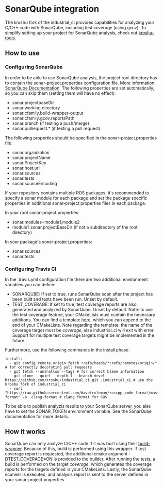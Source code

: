 # SonarQube integration

The kroshu fork of the industrial\_ci provides capabilities for analyzing your C/C++ code with SonarQube, including test coverage (using gcov). To simplify setting up your project for SonarQube analysis, check out [kroshu-tools](https://github.com/kroshu/kroshu-tools).

## How to use

### Configuring SonarQube

In order to be able to use SonarQube analysis, the project root directory has to contain the sonar-project.properties configuration file. More information: [SonarQube Documentation](https://docs.sonarqube.org/latest/analysis/analysis-parameters/). The following properties are set automatically, so you can skip them (setting them will have no effect):

- sonar.projectbaseDir
- sonar.working.directory
- sonar.cfamily.build-wrapper-output
- sonar.cfamily.gcov.reportsPath
- sonar.branch (if testing a push/merge)
- sonar.pullrequest.* (if testing a pull request) 

The following properties should be specified in the sonar-project.properties file:


- sonar.organization
- sonar.projectName
- sonar.ProjectKey
- sonar.host.url
- sonar.sources
- sonar.tests
- sonar.sourceEncoding

If your repository contains multiple ROS packages, it's recommended to specify a sonar module for each package and set the package specific properties in additional sonar-project.properties files in each package.

In your root sonar-project.properties:

- sonar.modules=module1,module2
- module?.sonar.projectBaseDir (if not a subdirectory of the root directory)

In your package's sonar-project.properties:

- sonar.sources
- sonar.tests

### Configuring Travis CI

In the .travis.yml configuration file there are two additional environment variables you can define:

- SONARQUBE: If set to true, runs SonarQube scan after the project has been built and tests have been run. Unset by default.
- TEST\_COVERAGE: If set to true, test coverage reports are also generated and analyzed by SonarQube. Unset by default. Note: to use the test coverage feature, your CMakeLists must contain the necessary additions. You can find a template [here](./CMakeLists_TestCoverageTemplate.txt), which you can append to the end of your CMakeLists. Note regarding the template: the name of the coverage target must be *coverage*, else industrial\_ci will exit with error. Support for multiple test coverage targets might be implemented in the future.

Furthermore, use the following commands in the install phase:

```
install:
  - git config remote.origin.fetch +refs/heads/*:refs/remotes/origin/* # for correctly decorating pull requests
  - git fetch --unshallow --tags # for correct blame information
  - git clone --quiet --depth 1 --branch devel https://github.com/kroshu/industrial_ci.git .industrial_ci # use the kroshu fork of industrial_ci
  - curl "https://raw.githubusercontent.com/davetcoleman/roscpp_code_format/master/.clang-format" -o .clang-format # clang format for ROS
```

To be able to publish analyzis results to your SonarQube server, you alse have to set the SONAR_TOKEN environment variable. See the SonarQube documentation for more details.

## How it works

SonarQube can only analyze C/C++ code if it was built using their [build-wrapper](https://docs.sonarqube.org/latest/analysis/languages/cfamily/). Because of this, build is performed using this wrapper. If test coverage report is requested, the additional cmake argument -DTEST_COVERAGE=ON is provided to the builder. After running the tests, a build is performed on the target *coverage*, which generates the coverage reports for the targets defined in your CMakeLists. Lastly, the SonarQube scanner is executed, and analysis report is sent to the server defined in your sonar-project.properties.